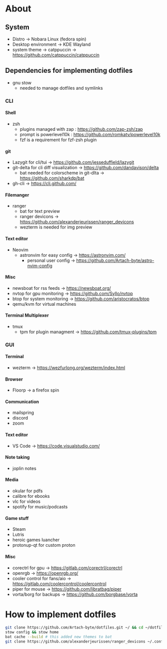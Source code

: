 # About
## System
- Distro -> Nobara Linux (fedora spin)
- Desktop environment -> KDE Wayland
- system theme -> catppuccin -> https://github.com/catppuccin/catppuccin

## Dependencies for implementing dotfiles
- gnu stow
    - needed to manage dotfiles and symlinks

### CLI

#### Shell
- zsh
    - plugins managed with zap : https://github.com/zap-zsh/zap
    - prompt is powerlevel10k : https://github.com/romkatv/powerlevel10k
    - fzf is a requirement for fzf-zsh plugin

#### git
- Lazygit for cli/tui -> https://github.com/jesseduffield/lazygit
- git-delta for cli diff visualization -> https://github.com/dandavison/delta
    - bat needed for colorscheme in git-dlta -> https://github.com/sharkdp/bat
- gh-cli -> https://cli.github.com/

#### Filemanger
- ranger
    - bat for text preview
    - ranger devicons -> https://github.com/alexanderjeurissen/ranger_devicons
    - wezterm is needed for img preview

#### Text editor
- Neovim
    - astronvim for easy config -> https://astronvim.com/
        - personal user config -> https://github.com/Artach-byte/astro-nvim-config

#### Misc
- newsboat for rss feeds -> https://newsboat.org/
- nvtop for gpu monitoring -> https://github.com/Syllo/nvtop
- btop for system monitoring -> https://github.com/aristocratos/btop
- qemu/kvm for virtual machines

#### Terminal Multiplexer
- tmux
  - tpm for plugin managment -> https://github.com/tmux-plugins/tpm

### GUI

#### Terminal
- wezterm -> https://wezfurlong.org/wezterm/index.html

#### Browser
- Floorp -> a firefox spin

#### Communication
- mailspring 
- discord
- zoom

#### Text editor
- VS Code -> https://code.visualstudio.com/

#### Note taking
- joplin notes

#### Media
- okular for pdfs
- calibre for ebooks
- vlc for videos
- spotify for music/podcasts

#### Game stuff
- Steam
- Lutris
- heroic games luancher
- protonup-qt for custom proton

#### Misc
- corectrl for gpu -> https://gitlab.com/corectrl/corectrl
- openrgb -> https://openrgb.org/ 
- cooler control for fans/aio -> https://gitlab.com/coolercontrol/coolercontrol
- piper for mouse -> https://github.com/libratbag/piper
- vorta/borg for backups -> https://github.com/borgbase/vorta

# How to implement dotfiles

```bash
git clone https://github.com/Artach-byte/dotfiles.git ~/ && cd ~/dotfiles/
stow config && stow home
bat cache --build # this added new themes to bat
git clone https://github.com/alexanderjeurissen/ranger_devicons ~/.config/ranger/plugins/ranger_devicons #adds icons for ranger
```
